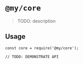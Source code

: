 # `@my/core`

> TODO: description

## Usage

```
const core = require('@my/core');

// TODO: DEMONSTRATE API
```
